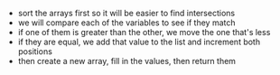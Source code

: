 * sort the arrays first so it will be easier to find intersections
* we will compare each of the variables to see if they match
* if one of them is greater than the other, we move the one that's less
* if they are equal, we add that value to the list and increment both positions
* then create a new array, fill in the values, then return them
